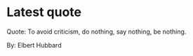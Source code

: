 # Latest quote 

Quote: To avoid criticism, do nothing, say nothing, be nothing. 

By: Elbert Hubbard
